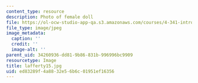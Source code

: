 ```yaml
---
content_type: resource
description: Photo of female doll
file: https://ol-ocw-studio-app-qa.s3.amazonaws.com/courses/4-341-introduction-to-photography-fall-2002/ed83289f4a8832e56b6c01951ef16356_lafferty15.jpg
file_type: image/jpeg
image_metadata:
  caption: ''
  credit: ''
  image-alt: ''
parent_uid: 34260936-dd81-9b86-831b-996996bc9909
resourcetype: Image
title: lafferty15.jpg
uid: ed83289f-4a88-32e5-6b6c-01951ef16356
---
```


